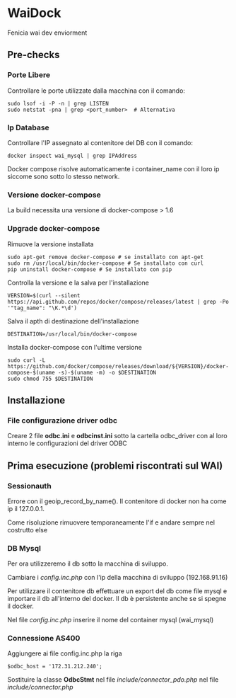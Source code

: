 # WaiDock
Fenicia wai dev enviorment

## Pre-checks

### Porte Libere
Controllare le porte utilizzate dalla macchina con il comando:
```
sudo lsof -i -P -n | grep LISTEN
sudo netstat -pna | grep <port_number>  # Alternativa
```

### Ip Database
Controllare l'IP assegnato al contenitore del DB con il comando:
```
docker inspect wai_mysql | grep IPAddress
```

Docker compose risolve automaticamente i container_name con il loro ip siccome sono sotto lo stesso network. 

### Versione docker-compose
La build necessita una versione di docker-compose > 1.6

### Upgrade docker-compose

Rimuove la versione installata
```
sudo apt-get remove docker-compose # se installato con apt-get
sudo rm /usr/local/bin/docker-compose # Se installato con curl
pip uninstall docker-compose # Se installato con pip
```

Controlla la versione e la salva per l'installazione
```
VERSION=$(curl --silent https://api.github.com/repos/docker/compose/releases/latest | grep -Po '"tag_name": "\K.*\d')
```

Salva il apth di destinazione dell'installazione
```
DESTINATION=/usr/local/bin/docker-compose
```

Installa docker-compose con l'ultime versione
```
sudo curl -L https://github.com/docker/compose/releases/download/${VERSION}/docker-compose-$(uname -s)-$(uname -m) -o $DESTINATION
sudo chmod 755 $DESTINATION
```

## Installazione

### File configurazione driver odbc

Creare 2 file **odbc.ini** e **odbcinst.ini** sotto la cartella odbc_driver con al loro interno le configurazioni del driver ODBC

## Prima esecuzione (problemi riscontrati sul WAI)

### Sessionauth 

Errore con il geoip_record_by_name(). Il contenitore di docker non ha come ip il 127.0.0.1.

Come risoluzione rimuovere temporaneamente l'if e andare sempre nel costrutto else

### DB Mysql

Per ora utilizzeremo il db sotto la macchina di sviluppo.

Cambiare i *config.inc.php* con l'ip della macchina di sviluppo (192.168.91.16)

Per utilizzare il contenitore db effettuare un export del db come file mysql e importare il db all'interno del docker.
Il db è persistente anche se si spegne il docker. 

Nel file *config.inc.php* inserire il nome del container mysql (wai_mysql)

### Connessione AS400

Aggiungere ai file config.inc.php la riga

```
$odbc_host = '172.31.212.240';
```

Sostituire la classe **OdbcStmt** nel file *include/connector_pdo.php* nel file *include/connector.php*